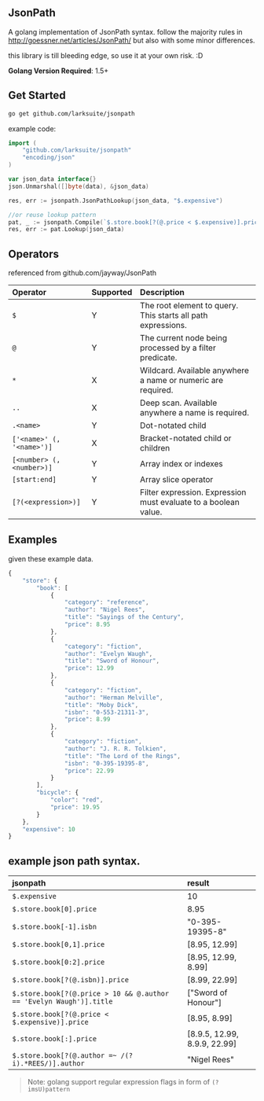 JsonPath
----------------

A golang implementation of JsonPath syntax.
follow the majority rules in http://goessner.net/articles/JsonPath/
but also with some minor differences.

this library is till bleeding edge, so use it at your own risk. :D

**Golang Version Required**: 1.5+

Get Started
------------

```bash
go get github.com/larksuite/jsonpath
```

example code:

```go
import (
    "github.com/larksuite/jsonpath"
    "encoding/json"
)

var json_data interface{}
json.Unmarshal([]byte(data), &json_data)

res, err := jsonpath.JsonPathLookup(json_data, "$.expensive")

//or reuse lookup pattern
pat, _ := jsonpath.Compile(`$.store.book[?(@.price < $.expensive)].price`)
res, err := pat.Lookup(json_data)
```

Operators
--------
referenced from github.com/jayway/JsonPath

| Operator                  | Supported  | Description                                                     |
|:--------------------------|:-----------|:----------------------------------------------------------------|
| `$` 				         | Y          | The root element to query. This starts all path expressions.    |
| `@` 				         | Y          | The current node being processed by a filter predicate.         |
| `*` 					     | X          | Wildcard. Available anywhere a name or numeric are required.    |
| `..` 					 | X          | Deep scan. Available anywhere a name is required.               |
| `.<name>` 				 | Y          | Dot-notated child                                               |
| `['<name>' (, '<name>')]` | X          | Bracket-notated child or children                               |
| `[<number> (, <number>)]` | Y          | Array index or indexes                                          |
| `[start:end]` 			 | Y          | Array slice operator                                            |
| `[?(<expression>)]` 	     | Y          | Filter expression. Expression must evaluate to a boolean value. |

Examples
--------
given these example data.

```javascript
{
    "store": {
        "book": [
            {
                "category": "reference",
                "author": "Nigel Rees",
                "title": "Sayings of the Century",
                "price": 8.95
            },
            {
                "category": "fiction",
                "author": "Evelyn Waugh",
                "title": "Sword of Honour",
                "price": 12.99
            },
            {
                "category": "fiction",
                "author": "Herman Melville",
                "title": "Moby Dick",
                "isbn": "0-553-21311-3",
                "price": 8.99
            },
            {
                "category": "fiction",
                "author": "J. R. R. Tolkien",
                "title": "The Lord of the Rings",
                "isbn": "0-395-19395-8",
                "price": 22.99
            }
        ],
        "bicycle": {
            "color": "red",
            "price": 19.95
        }
    },
    "expensive": 10
}
```
example json path syntax.
----

| jsonpath                                                            | result                       |
|:--------------------------------------------------------------------|:-----------------------------|
| `$.expensive` 			                                           | 10                           |
| `$.store.book[0].price`                                             | 8.95                         |
| `$.store.book[-1].isbn`                                             | "0-395-19395-8"              |
| `$.store.book[0,1].price`                                           | [8.95, 12.99]                |
| `$.store.book[0:2].price`                                           | [8.95, 12.99, 8.99]          |
| `$.store.book[?(@.isbn)].price`                                     | [8.99, 22.99]                |
| `$.store.book[?(@.price > 10 && @.author == 'Evelyn Waugh')].title` | ["Sword of Honour"]          |
| `$.store.book[?(@.price < $.expensive)].price`                      | [8.95, 8.99]                 |
| `$.store.book[:].price`                                             | [8.9.5, 12.99, 8.9.9, 22.99] |
| `$.store.book[?(@.author =~ /(?i).*REES/)].author`                  | "Nigel Rees"                 |

> Note: golang support regular expression flags in form of `(?imsU)pattern`
